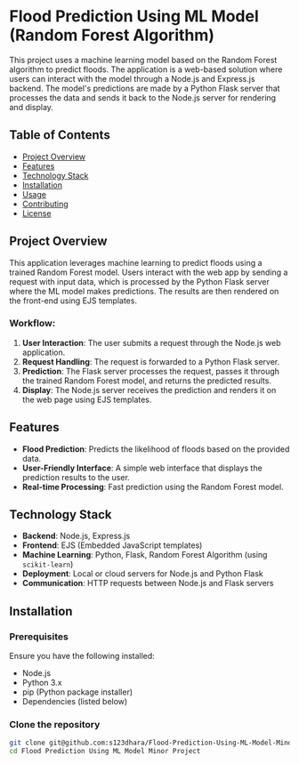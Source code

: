 # Flood Prediction Using ML Model (Random Forest Algorithm)

This project uses a machine learning model based on the Random Forest algorithm to predict floods. The application is a web-based solution where users can interact with the model through a Node.js and Express.js backend. The model's predictions are made by a Python Flask server that processes the data and sends it back to the Node.js server for rendering and display.

## Table of Contents
- [Project Overview](#project-overview)
- [Features](#features)
- [Technology Stack](#technology-stack)
- [Installation](#installation)
- [Usage](#usage)
- [Contributing](#contributing)
- [License](#license)

## Project Overview

This application leverages machine learning to predict floods using a trained Random Forest model. Users interact with the web app by sending a request with input data, which is processed by the Python Flask server where the ML model makes predictions. The results are then rendered on the front-end using EJS templates.

### Workflow:
1. **User Interaction**: The user submits a request through the Node.js web application.
2. **Request Handling**: The request is forwarded to a Python Flask server.
3. **Prediction**: The Flask server processes the request, passes it through the trained Random Forest model, and returns the predicted results.
4. **Display**: The Node.js server receives the prediction and renders it on the web page using EJS templates.

## Features

- **Flood Prediction**: Predicts the likelihood of floods based on the provided data.
- **User-Friendly Interface**: A simple web interface that displays the prediction results to the user.
- **Real-time Processing**: Fast prediction using the Random Forest model.
  
## Technology Stack

- **Backend**: Node.js, Express.js
- **Frontend**: EJS (Embedded JavaScript templates)
- **Machine Learning**: Python, Flask, Random Forest Algorithm (using `scikit-learn`)
- **Deployment**: Local or cloud servers for Node.js and Python Flask
- **Communication**: HTTP requests between Node.js and Flask servers

## Installation

### Prerequisites
Ensure you have the following installed:
- Node.js
- Python 3.x
- pip (Python package installer)
- Dependencies (listed below)

### Clone the repository
```bash
git clone git@github.com:s123dhara/Flood-Prediction-Using-ML-Model-Minor-Project-.git
cd Flood Prediction Using ML Model Minor Project
